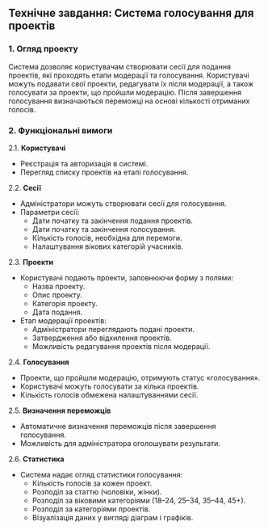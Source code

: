 ## Технічне завдання: Система голосування для проектів

### 1. **Огляд проекту**

Система дозволяє користувачам створювати сесії для подання проектів, які проходять етапи модерації та голосування. Користувачі можуть подавати свої проекти, редагувати їх після модерації, а також голосувати за проекти, що пройшли модерацію. Після завершення голосування визначаються переможці на основі кількості отриманих голосів.

### 2. **Функціональні вимоги**

2.1. **Користувачі**

- Реєстрація та авторизація в системі.
- Перегляд списку проектів на етапі голосування.

2.2. **Сесії**

- Адміністратори можуть створювати сесії для голосування.
- Параметри сесії:
    - Дати початку та закінчення подання проектів.
    - Дати початку та закінчення голосування.
    - Кількість голосів, необхідна для перемоги.
    - Налаштування вікових категорій учасників.

2.3. **Проекти**

- Користувачі подають проекти, заповнюючи форму з полями:
    - Назва проекту.
    - Опис проекту.
    - Категорія проекту.
    - Дата подання.
- Етап модерації проектів:
    - Адміністратори переглядають подані проекти.
    - Затвердження або відхилення проектів.
    - Можливість редагування проектів після модерації.

2.4. **Голосування**

- Проекти, що пройшли модерацію, отримують статус «голосування».
- Користувачі можуть голосувати за кілька проектів.
- Кількість голосів обмежена налаштуваннями сесії.

2.5. **Визначення переможців**

- Автоматичне визначення переможців після завершення голосування.
- Можливість для адміністратора оголошувати результати.

2.6. **Статистика**

- Система надає огляд статистики голосування:
    - Кількість голосів за кожен проект.
    - Розподіл за статтю (чоловіки, жінки).
    - Розподіл за віковими категоріями (18–24, 25–34, 35–44, 45+).
    - Розподіл за категоріями проектів.
    - Візуалізація даних у вигляді діаграм і графіків.
